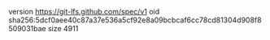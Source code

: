 version https://git-lfs.github.com/spec/v1
oid sha256:5dcf0aee40c87a37e536a5cf92e8a09bcbcaf6cc78cd81304d908f8509031bae
size 4911
